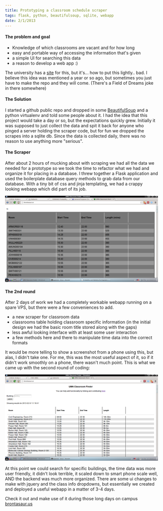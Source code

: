 ```yaml
---
title: Prototyping a classroom schedule scraper
tags: flask, python, beautifulsoup, sqlite, webapp
date: 2/1/2013
---
```


#### The problem and goal
- Knowledge of which classrooms are vacant and for how long
- easy and portable way of accessing the information that's given
- a simple UI for searching this data
- a reason to develop a web app :)

The university has a [site](http://wvprd.ocm.umn.edu/gpcwv/wv3_servlet/urd/run/wv_space.DayList?spdt=20130203,spfilter=945403,lbdviewmode=grid) for this, but it's... how to put this lightly.. bad. 
I believe this idea was mentioned a year or so ago, but sometimes you just have to make the repo and they will come. (There's a Field of Dreams joke in there somewhere)


#### The Solution
I started a github public repo and dropped in some [BeautifulSoup](http://www.crummy.com/software/BeautifulSoup/) and a python virtualenv and told some people about it.  I had the idea that this project would take a day or so, but the expectations quickly grew. 
Initially it was supposed to just collect the data and spit it back for anyone who pinged a server holding the scraper code, but for fun we dropped the scrapes into a sqlite db. 
Since the data is collected daily, there was no reason to use anything more "serious".

#### The Scraper
After about 2 hours of mucking about with scraping we had all the data we needed for a prototype so we took the time to refactor what we had and organize it for placing in a database. 
I threw together a Flask application and used the boilerplate database query methods to grab data from our database. With a tiny bit of css and jinja templating, we had a crappy looking webapp which did part of its job.  

![initial design](/imgs/_posts/scraper-page-prelim.png)


#### The 2nd round
After 2 days of work we had a completely workable webapp running on a spare VPS, but there were a few conveniences to add.

- a new scraper for classroom data
- classrooms table holding classroom specific information (in the initial design we had the basic room title stored along with the gaps)
- less awful looking interface with at least some user interaction
- a few methods here and there to manipulate time data into the correct formats

It would be more telling to show a screenshot from a phone using this, but alas, I didn't take one.
For me, this was the most useful aspect of it, so if it didn't work smoothly on a phone, there wasn't much point.
This is what we came up with the second round of coding:  

![2nd redux](/imgs/_posts/scraper-page-2nd.png)  

At this point we could search for specific buildings, the time data was more user friendly, it didn't look terrible, it scaled down to smart phone scale well, AND the backend was much more organized. 
There are some ui changes to make with jquery and the class info dropdowns, but essentially we created and deployed a useful webapp in a matter of 3-4 days.  

Check it out and make use of it during those long days on campus  
[brontasaur.us](http://brontasaur.us)
